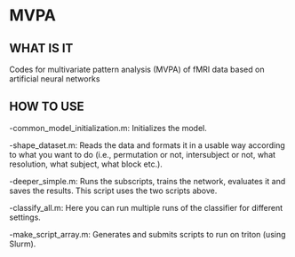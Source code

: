 # MVPA

## WHAT IS IT
Codes for multivariate pattern analysis (MVPA) of fMRI data based on artificial neural networks

## HOW TO USE

-common_model_initialization.m: Initializes the model.

-shape_dataset.m: Reads the data and formats it in a usable way according to what you want to do (i.e., permutation or not, intersubject or not, what resolution, what subject, what block etc.).

-deeper_simple.m: Runs the subscripts, trains the network, evaluates it and saves the results. This script uses the two scripts above.

-classify_all.m: Here you can run multiple runs of the classifier for different settings.

-make_script_array.m: Generates and submits scripts to run on triton (using Slurm).
